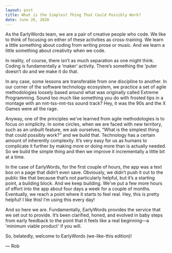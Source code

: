 ```yaml
---
layout: post
title: What is the Simplest Thing That Could Possibly Work?
date: June 26, 2020
---
```


As the EarlyWords team, we are a pair of creative people who code. We like to think of focusing on either of these activities as cross-training. We learn a little something about coding from writing prose or music. And we learn a little something about creativity when we code.

In reality, of course, there isn’t as much separation as one might think. Coding is fundamentally a ‘maker’ activity. There’s something the ‘puter doesn’t do and we make it do that.

In any case, some lessons are transferable from one discipline to another. In our corner of the software technology ecosystem, we practice a set of agile methodologies loosely based around what was originally called Extreme Programming. Sound too much like something you do with frosted tips in a montage with an nnt-tss-nnt-tss sound track? Hey, it was the 90s and the X Games were all the rage.

Anyway, one of the principles we’ve learned from agile methodologies is to focus on simplicity. In some circles, when we are faced with new territory, such as an unbuilt feature, we ask ourselves, “What is the simplest thing that could possibly work?” and we build that. Technology has a certain amount of inherently complexity. It’s very easy for us as humans to complicate it further by making more or doing more than is actually needed. So we build the simple thing and then we improve it incrementally a little bit at a time.

In the case of EarlyWords, for the first couple of hours, the app was a text box on a page that didn’t even save. Obviously, we didn’t push it out to the public like that because that’s not particularly helpful, but it’s a starting point, a building block. And we keep building. We’ve put a few more hours of effort into the app about four days a week for a couple of months. Eventually, we reach a point where it starts to feel real. Hey, this is pretty helpful! I like this! I’m using this every day!

And so here we are. Fundamentally, EarlyWords provides the service that we set out to provide. It’s been clarified, honed, and evolved in baby steps from early feedback to the point that it feels like a real beginning—a 'minimum viable product' if you will.

So, belatedly, welcome to EarlyWords (we-like-this edition)!

— Rob

